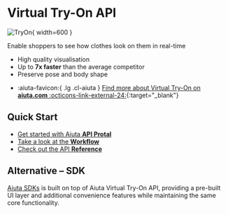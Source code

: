 # Virtual Try-On API

![TryOn](/media/api/tryon.png){ width=600 }

Enable shoppers to see how clothes look on them in real-time

- High quality visualisation
- Up to __7x faster__ than the average competitor
- Preserve pose and body shape

<div class="grid cards" markdown>

- :aiuta-favicon:{ .lg .cl-aiuta } [Find more about Virtual Try-On on __aiuta.com__ :octicons-link-external-24:](https://aiuta.com/virtual-try-on){:target="_blank"}

</div>

## Quick Start

- [Get started with Aiuta __API Protal__](/api/getting-started/)
- [Take a look at the __Workflow__](/api/try-on/workflow/)
- [Check out the API __Reference__](/api/try-on/reference/)

## Alternative – SDK

[Aiuta SDKs](/sdk/) is built on top of Aiuta Virtual Try-On API, providing a pre-built UI layer and additional convenience features while maintaining the same core functionality.

